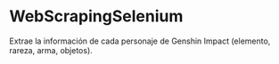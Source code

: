 # WebScrapingSelenium
Extrae la información de cada personaje de Genshin Impact (elemento, rareza, arma, objetos).
